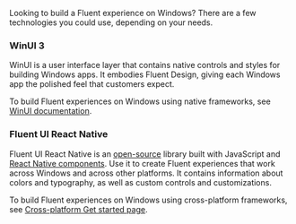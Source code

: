 Looking to build a Fluent experience on Windows? There are a few technologies you could use, depending on your needs.

### WinUI 3

WinUI is a user interface layer that contains native controls and styles for building Windows apps. It embodies Fluent Design, giving each Windows app the polished feel that customers expect.

To build Fluent experiences on Windows using native frameworks, see [WinUI documentation](https://microsoft.github.io/microsoft-ui-xaml/).

### Fluent UI React Native

Fluent UI React Native is an [open-source](https://github.com/microsoft/fluentui-react-native) library built with JavaScript and [React Native components](https://microsoft.github.io/react-native-windows/). Use it to create Fluent experiences that work across Windows and across other platforms. It contains information about colors and typography, as well as custom controls and customizations.

To build Fluent experiences on Windows using cross-platform frameworks, see [Cross-platform Get started page](#/get-started/crossplatform).
